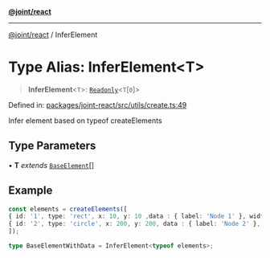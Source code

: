 [**@joint/react**](../README.md)

***

[@joint/react](../README.md) / InferElement

# Type Alias: InferElement\<T\>

> **InferElement**\<`T`\>: [`Readonly`](https://www.typescriptlang.org/docs/handbook/utility-types.html#readonlytype)\<`T`\[`0`\]\>

Defined in: [packages/joint-react/src/utils/create.ts:49](https://github.com/samuelgja/joint/blob/5100bfa1707e62a58cc3b7833d30969c8c4b52ed/packages/joint-react/src/utils/create.ts#L49)

Infer element based on typeof createElements

## Type Parameters

• **T** *extends* [`BaseElement`](../interfaces/BaseElement.md)[]

## Example

```ts
const elements = createElements([
{ id: '1', type: 'rect', x: 10, y: 10 ,data : { label: 'Node 1' }, width: 100, height: 100 },
{ id: '2', type: 'circle', x: 200, y: 200, data : { label: 'Node 2' }, width: 100, height: 100 },
]);

type BaseElementWithData = InferElement<typeof elements>;
```
